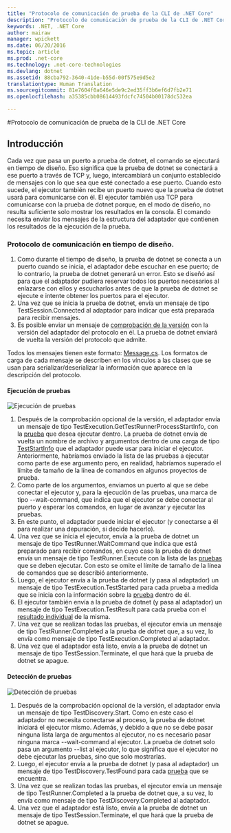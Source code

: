 ```yaml
---
title: "Protocolo de comunicación de prueba de la CLI de .NET Core"
description: "Protocolo de comunicación de prueba de la CLI de .NET Core"
keywords: .NET, .NET Core
author: mairaw
manager: wpickett
ms.date: 06/20/2016
ms.topic: article
ms.prod: .net-core
ms.technology: .net-core-technologies
ms.devlang: dotnet
ms.assetid: 88cba792-3640-41de-b55d-00f575e9d5e2
translationtype: Human Translation
ms.sourcegitcommit: 81e7604f0a646e5de9c2ed35ff3b6ef6d7fb2e71
ms.openlocfilehash: a35385cbb08614493fdcfc74504b00178dc532ea

---
```


#<a name="net-core-cli-test-communication-protocol"></a>Protocolo de comunicación de prueba de la CLI de .NET Core

## <a name="introduction"></a>Introducción
Cada vez que pasa un puerto a prueba de dotnet, el comando se ejecutará en tiempo de diseño. Eso significa que la prueba de dotnet se conectará a ese puerto a través de TCP y, luego, intercambiará un conjunto establecido de mensajes con lo que sea que esté conectado a ese puerto. Cuando esto sucede, el ejecutor también recibe un puerto nuevo que la prueba de dotnet usará para comunicarse con él. El ejecutor también usa TCP para comunicarse con la prueba de dotnet porque, en el modo de diseño, no resulta suficiente solo mostrar los resultados en la consola. El comando necesita enviar los mensajes de la estructura del adaptador que contienen los resultados de la ejecución de la prueba.

### <a name="communication-protocol-at-design-time"></a>Protocolo de comunicación en tiempo de diseño.

1. Como durante el tiempo de diseño, la prueba de dotnet se conecta a un puerto cuando se inicia, el adaptador debe escuchar en ese puerto; de lo contrario, la prueba de dotnet generará un error. Esto se diseñó así para que el adaptador pudiera reservar todos los puertos necesarios al enlazarse con ellos y escucharlos antes de que la prueba de dotnet se ejecute e intente obtener los puertos para el ejecutor.
2. Una vez que se inicia la prueba de dotnet, envía un mensaje de tipo TestSession.Connected al adaptador para indicar que está preparada para recibir mensajes.
3. Es posible enviar un mensaje de [comprobación de la versión](https://github.com/dotnet/cli/blob/rel/1.0.0/src/Microsoft.Extensions.Testing.Abstractions/Messages/ProtocolVersionMessage.cs) con la versión del adaptador del protocolo en él. La prueba de dotnet enviará de vuelta la versión del protocolo que admite.

Todos los mensajes tienen este formato: [Message.cs](https://github.com/dotnet/cli/blob/rel/1.0.0/src/Microsoft.Extensions.Testing.Abstractions/Messages/Message.cs). Los formatos de carga de cada mensaje se describen en los vínculos a las clases que se usan para serializar/deserializar la información que aparece en la descripción del protocolo.

#### <a name="test-execution"></a>Ejecución de pruebas
![Ejecución de pruebas](./media/test-protocol/dotnet-test-execute.png)

1. Después de la comprobación opcional de la versión, el adaptador envía un mensaje de tipo TestExecution.GetTestRunnerProcessStartInfo, con la [prueba](https://github.com/dotnet/cli/blob/rel/1.0.0/src/Microsoft.Extensions.Testing.Abstractions/Messages/RunTestsMessage.cs) que desea ejecutar dentro. La prueba de dotnet envía de vuelta un nombre de archivo y argumentos dentro de una carga de tipo [TestStartInfo](https://github.com/dotnet/cli/blob/rel/1.0.0/src/Microsoft.DotNet.Tools.Test/TestStartInfo.cs) que el adaptador puede usar para iniciar el ejecutor. Anteriormente, habríamos enviado la lista de las pruebas a ejecutar como parte de ese argumento pero, en realidad, habríamos superado el límite de tamaño de la línea de comandos en algunos proyectos de prueba.
  1. Como parte de los argumentos, enviamos un puerto al que se debe conectar el ejecutor y, para la ejecución de las pruebas, una marca de tipo --wait-command, que indica que el ejecutor se debe conectar al puerto y esperar los comandos, en lugar de avanzar y ejecutar las pruebas.
2. En este punto, el adaptador puede iniciar el ejecutor (y conectarse a él para realizar una depuración, si decide hacerlo).
3. Una vez que se inicia el ejecutor, envía a la prueba de dotnet un mensaje de tipo TestRunner.WaitCommand que indica que está preparado para recibir comandos, en cuyo caso la prueba de dotnet envía un mensaje de tipo TestRunner.Execute con la lista de las [pruebas](https://github.com/dotnet/cli/blob/rel/1.0.0/src/Microsoft.Extensions.Testing.Abstractions/Messages/RunTestsMessage.cs) que se deben ejecutar. Con esto se omite el límite de tamaño de la línea de comandos que se describió anteriormente.
4. Luego, el ejecutor envía a la prueba de dotnet (y pasa al adaptador) un mensaje de tipo TestExecution.TestStarted para cada prueba a medida que se inicia con la información sobre la [prueba](https://github.com/dotnet/cli/blob/rel/1.0.0/src/Microsoft.Extensions.Testing.Abstractions/Test.cs) dentro de él.
5. El ejecutor también envía a la prueba de dotnet (y pasa al adaptador) un mensaje de tipo TestExecution.TestResult para cada prueba con el [resultado individual](https://github.com/dotnet/cli/blob/rel/1.0.0/src/Microsoft.Extensions.Testing.Abstractions/TestResult.cs) de la misma.
6. Una vez que se realizan todas las pruebas, el ejecutor envía un mensaje de tipo TestRunner.Completed a la prueba de dotnet que, a su vez, lo envía como mensaje de tipo TestExecution.Completed al adaptador.
7. Una vez que el adaptador está listo, envía a la prueba de dotnet un mensaje de tipo TestSession.Terminate, el que hará que la prueba de dotnet se apague.

#### <a name="test-discovery"></a>Detección de pruebas
![Detección de pruebas](./media/test-protocol/dotnet-test-discover.png)

1. Después de la comprobación opcional de la versión, el adaptador envía un mensaje de tipo TestDiscovery.Start. Como en este caso el adaptador no necesita conectarse al proceso, la prueba de dotnet iniciará el ejecutor mismo. Además, y debido a que no se debe pasar ninguna lista larga de argumentos al ejecutor, no es necesario pasar ninguna marca --wait-command al ejecutor. La prueba de dotnet solo pasa un argumento --list al ejecutor, lo que significa que el ejecutor no debe ejecutar las pruebas, sino que solo mostrarlas.
2. Luego, el ejecutor envía a la prueba de dotnet (y pasa al adaptador) un mensaje de tipo TestDiscovery.TestFound para cada [prueba](https://github.com/dotnet/cli/blob/rel/1.0.0/src/Microsoft.Extensions.Testing.Abstractions/Test.cs) que se encuentra.
3. Una vez que se realizan todas las pruebas, el ejecutor envía un mensaje de tipo TestRunner.Completed a la prueba de dotnet que, a su vez, lo envía como mensaje de tipo TestDiscovery.Completed al adaptador.
4. Una vez que el adaptador está listo, envía a la prueba de dotnet un mensaje de tipo TestSession.Terminate, el que hará que la prueba de dotnet se apague.


<!--HONumber=Nov16_HO1-->


